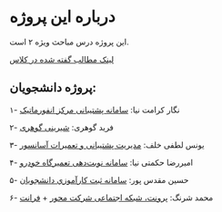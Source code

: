 # درباره این پروژه

این پروژه درس مباحث ویژه ۲ است.

[لینک مطالب گفته‌ شده در کلاس](https://enchanted-bite-6e1.notion.site/Laravel-19b2f549e04480beb13bc5cc82a75460
)

## پروژه دانشجویان:

۱- نگار کرامت نیا: [سامانه پشتیبانی مرکز انفورماتیک](https://github.com/negarkeramatnia/Informatics_Center_Support_System
)

۲- فرید گوهری: [شیرینی گوهری](https://github.com/FaridG7/gohari-pastry
)

۳- یونس لطفی خلف: [مدیریت پشتیبانی و تعمیرات آسانسور](https://github.com/Younes-LK/EasySor
)

۴- امیررضا حکمتی نیا: [سامانه نوبت‌دهی تعمیرگاه خودرو](https://github.com/AmirrezaHKM/car-service-laravel/tree/master
)

۵- حسین مقدس پور: [سامانه ثبت كارآموزي دانشجويان](https://github.com/HosseinMoghadaspour/Internship
)

۶- محمد شرنگ: [پرونت، شبکه اجتماعی شرکت محور](https://github.com/Mmdshorang/pronet2) +  [فرانت](https://github.com/Mmdshorang/pronetfront)

